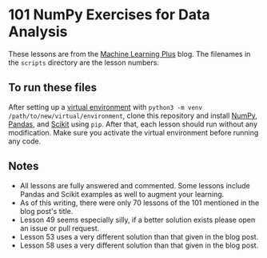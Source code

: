 # 101 NumPy Exercises for Data Analysis

These lessons are from the [Machine Learning Plus](https://www.machinelearningplus.com/101-numpy-exercises-python/) blog. The filenames in the `scripts` directory are the lesson numbers.

## To run these files

After setting up a [virtual environment](https://docs.python.org/3/library/venv.html) with `python3 -m venv /path/to/new/virtual/environment`, clone this repository and install [NumPy](http://www.numpy.org), [Pandas](https://pandas.pydata.org), and [Scikit](http://scikit-learn.org/stable/index.html) using `pip`. After that, each lesson should run without any modification. Make sure you activate the virtual environment before running any code.

## Notes

- All lessons are fully answered and commented. Some lessons include Pandas and Scikit examples as well to augment your learning.
- As of this writing, there were only 70 lessons of the 101 mentioned in the blog post's title.
- Lesson 49 seems especially silly, if a better solution exists please open an issue or pull request.
- Lesson 53 uses a very different solution than that given in the blog post.
- Lesson 58 uses a very different solution than that given in the blog post.

